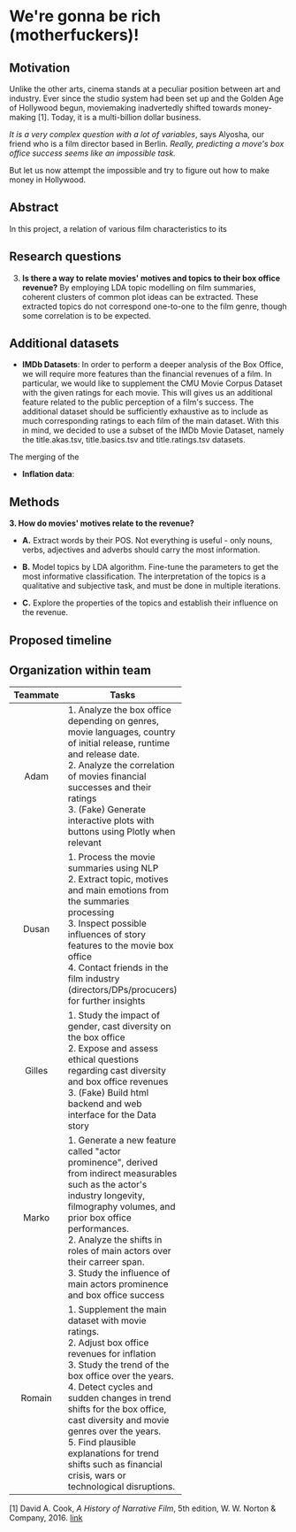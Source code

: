 # We're gonna be rich (motherfuckers)!

## Motivation

Unlike the other arts, cinema stands at a peculiar position between art and industry. Ever since the studio system had been set up and the Golden Age of Hollywood begun, moviemaking inadvertedly shifted towards money-making [1]. Today, it is a multi-billion dollar business.

_It is a very complex question with a lot of variables_, says Alyosha, our friend who is a film director based in Berlin. _Really, predicting a move's box office success seems like an impossible task._

But let us now attempt the impossible and try to figure out how to make money in Hollywood.

## Abstract

In this project, a relation of various film characteristics to its

## Research questions

3. **Is there a way to relate movies' motives and topics to their box office revenue?** By employing LDA topic modelling on film summaries, coherent clusters of common plot ideas can be extracted. These extracted topics do not correspond one-to-one to the film genre, though some correlation is to be expected.


## Additional datasets
- **IMDb Datasets**: 
In order to perform a deeper analysis of the Box Office, we will require more features than the financial revenues of a film. In particular, we would like to supplement the CMU Movie Corpus Dataset with the given ratings for each movie. This will gives us an additional feature related to the public perception of a film's success. The additional dataset should be sufficiently exhaustive as to include as much corresponding ratings to each film of the main dataset. With this in mind, we decided to use a subset of the IMDb Movie Dataset, namely the title.akas.tsv, title.basics.tsv and title.ratings.tsv datasets.

The merging of the 

- **Inflation data**:

## Methods


**3. How do movies' motives relate to the revenue?**

- **A.** Extract words by their POS. Not everything is useful - only nouns, verbs, adjectives and adverbs should carry the most information.

- **B.** Model topics by LDA algorithm. Fine-tune the parameters to get the most informative classification. The interpretation of the topics is a qualitative and subjective task, and must be done in multiple iterations.

- **C.** Explore the properties of the topics and establish their influence on the revenue.

## Proposed timeline


## Organization within team

<table style="table-layout: fixed; width: 600px">
<colgroup>
<col style="width: 40px">
<col style="width: 200px">
</colgroup>
<thead>
  <tr>
    <th style="text-align: center;">Teammate</th>
    <th style="text-align: center;">Tasks</th>
  </tr>
</thead>
<tbody>
  <tr>
    <td style="text-align: center;">Adam</td>
    <td>1. Analyze the box office depending on genres, movie languages, country of initial release, runtime and release date.<br>
    2. Analyze the correlation of movies financial successes and their ratings<br>
    3. (Fake) Generate interactive plots with buttons using Plotly when relevant
    </td>
  </tr>
  <tr>
    <td style="text-align: center;">Dusan</td>
    <td>1. Process the movie summaries using NLP<br>
    2. Extract topic, motives and main emotions from the summaries processing<br>
    3. Inspect possible influences of story features to the movie box office<br>
    4. Contact friends in the film industry (directors/DPs/procucers) for further insights
    </td>
  </tr>
  <tr>
    <td style="text-align: center;">Gilles</td>
    <td>1. Study the impact of gender, cast diversity on the box office<br>
    2. Expose and assess ethical questions regarding cast diversity and box office revenues<br>
    3. (Fake) Build html backend and web interface for the Data story
    </td>
  </tr>
  <tr>
    <td style="text-align: center;">Marko</td>
    <td>1. Generate a new feature called "actor prominence", derived from indirect measurables such as the actor's industry longevity, filmography volumes, and prior box office performances. <br>
    2. Analyze the shifts in roles of main actors over their carreer span.<br>
    3. Study the influence of main actors prominence and box office success
</td>
  </tr>
  <tr>
    <td style="text-align: center;">Romain</td>
    <td>1. Supplement the main dataset with movie ratings.<br>
    2. Adjust box office revenues for inflation<br>
    3. Study the trend of the box office over the years. <br>
    4. Detect cycles and sudden changes in trend shifts for the box office, cast diversity and movie genres over the years.<br>
    5. Find plausible explanations for trend shifts such as financial crisis, wars or technological disruptions.
    </td>
  </tr>
</tbody>
</table>

[1] David A. Cook, _A History of Narrative Film_, 5th edition, W. W. Norton & Company, 2016. [link](https://ia601805.us.archive.org/15/items/a-history-of-narrative-film-by-david-a.-cook/A%20History%20of%20Narrative%20Film%20by%20David%20A.%20Cook.pdf)